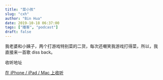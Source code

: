 ```yaml
---
title: "菜小孩"
slug: "cxh"
author: "Bin Hua"
date: 2019-10-18 06:37:00
tags: ["播客", "podcast"]
draft: false
---
```


我老婆和小姨子，两个打游戏特别菜的二货，每次还嘲笑我游戏打得菜，所以，我直接来一首歌 diss back。

收听地址

[在 iPhone / iPad / Mac 上收听](https://podcasts.apple.com/cn/podcast/id1484052686?i=1000503480938)
